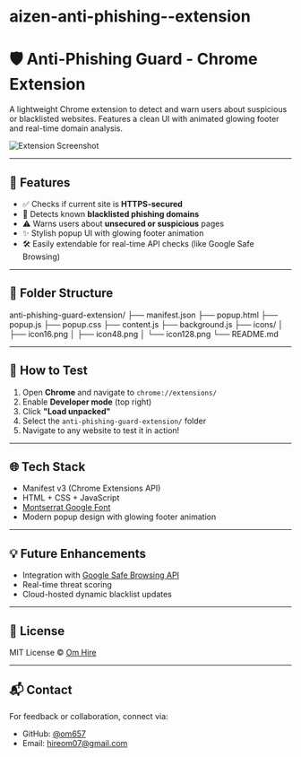 # aizen-anti-phishing--extension

# 🛡️ Anti-Phishing Guard - Chrome Extension

A lightweight Chrome extension to detect and warn users about suspicious or blacklisted websites. Features a clean UI with animated glowing footer and real-time domain analysis.

![Extension Screenshot](preview.jpg)

---

## 🚀 Features

- ✅ Checks if current site is **HTTPS-secured**
- 🧠 Detects known **blacklisted phishing domains**
- ⚠️ Warns users about **unsecured or suspicious** pages
- ✨ Stylish popup UI with glowing footer animation
- 🛠️ Easily extendable for real-time API checks (like Google Safe Browsing)

---

## 📂 Folder Structure

anti-phishing-guard-extension/
├── manifest.json
├── popup.html
├── popup.js 
├── popup.css
├── content.js 
├── background.js 
├── icons/ │ 
  ├── icon16.png │
  ├── icon48.png 
  │ └── icon128.png 
└── README.md


---

## 🧪 How to Test

1. Open **Chrome** and navigate to `chrome://extensions/`
2. Enable **Developer mode** (top right)
3. Click **"Load unpacked"**
4. Select the `anti-phishing-guard-extension/` folder
5. Navigate to any website to test it in action!

---

## 🌐 Tech Stack

- Manifest v3 (Chrome Extensions API)
- HTML + CSS + JavaScript
- [Montserrat Google Font](https://fonts.google.com/specimen/Montserrat)
- Modern popup design with glowing footer animation

---

## 💡 Future Enhancements

- Integration with [Google Safe Browsing API](https://developers.google.com/safe-browsing)
- Real-time threat scoring
- Cloud-hosted dynamic blacklist updates

---

## 📜 License

MIT License © [Om Hire](https://github.com/om657)

---

## 📬 Contact

For feedback or collaboration, connect via:
- GitHub: [@om657](https://github.com/om657)
- Email: hireom07@gmail.com


